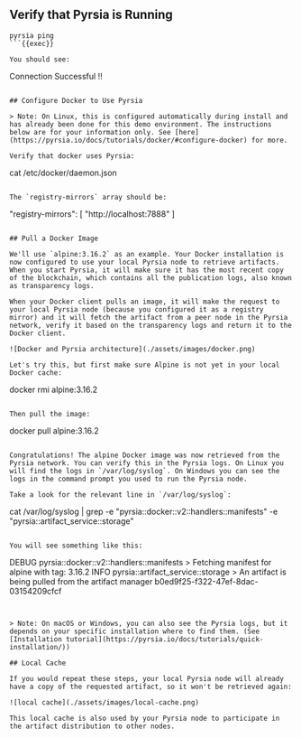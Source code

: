 ## Verify that Pyrsia is Running

```
pyrsia ping
```{{exec}}

You should see:

```
Connection Successful !!
```{{}}

## Configure Docker to Use Pyrsia

> Note: On Linux, this is configured automatically during install and has already been done for this demo environment. The instructions below are for your information only. See [here](https://pyrsia.io/docs/tutorials/docker/#configure-docker) for more.

Verify that docker uses Pyrsia:

```
cat /etc/docker/daemon.json
```{{exec}}

The `registry-mirrors` array should be:

```
"registry-mirrors": [
    "http://localhost:7888"
  ]
```{{}}

## Pull a Docker Image

We'll use `alpine:3.16.2` as an example. Your Docker installation is now configured to use your local Pyrsia node to retrieve artifacts. When you start Pyrsia, it will make sure it has the most recent copy of the blockchain, which contains all the publication logs, also known as transparency logs.

When your Docker client pulls an image, it will make the request to your local Pyrsia node (because you configured it as a registry mirror) and it will fetch the artifact from a peer node in the Pyrsia network, verify it based on the transparency logs and return it to the Docker client.

![Docker and Pyrsia architecture](./assets/images/docker.png)

Let's try this, but first make sure Alpine is not yet in your local Docker cache:

```
docker rmi alpine:3.16.2
```{{exec}}

Then pull the image:

```
docker pull alpine:3.16.2
```{{exec}}

Congratulations! The alpine Docker image was now retrieved from the Pyrsia network. You can verify this in the Pyrsia logs. On Linux you will find the logs in `/var/log/syslog`. On Windows you can see the logs in the command prompt you used to run the Pyrsia node.

Take a look for the relevant line in `/var/log/syslog`:

```
cat /var/log/syslog | grep -e "pyrsia::docker::v2::handlers::manifests" -e "pyrsia::artifact_service::storage"
```{{exec}}

You will see something like this:

```
DEBUG pyrsia::docker::v2::handlers::manifests > Fetching manifest for alpine with tag: 3.16.2
INFO  pyrsia::artifact_service::storage       > An artifact is being pulled from the artifact manager b0ed9f25-f322-47ef-8dac-03154209cfcf
```{{}}


> Note: On macOS or Windows, you can also see the Pyrsia logs, but it depends on your specific installation where to find them. (See [Installation tutorial](https://pyrsia.io/docs/tutorials/quick-installation/))

## Local Cache

If you would repeat these steps, your local Pyrsia node will already have a copy of the requested artifact, so it won't be retrieved again:

![local cache](./assets/images/local-cache.png)

This local cache is also used by your Pyrsia node to participate in the artifact distribution to other nodes.